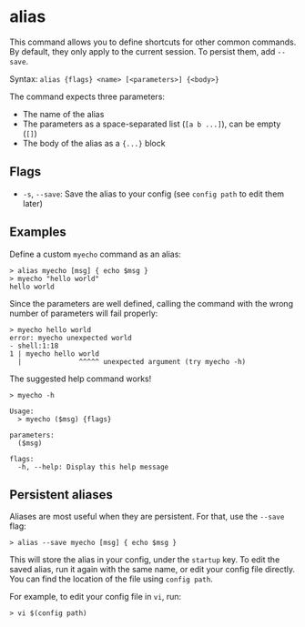 # alias

This command allows you to define shortcuts for other common commands. By default, they only apply to the current session. To persist them, add `--save`.

Syntax: `alias {flags} <name> [<parameters>] {<body>}`

The command expects three parameters:

* The name of the alias
* The parameters as a space-separated list (`[a b ...]`), can be empty (`[]`)
* The body of the alias as a `{...}` block

## Flags

* `-s`, `--save`: Save the alias to your config (see `config path` to edit them later)

## Examples

Define a custom `myecho` command as an alias:

```shell
> alias myecho [msg] { echo $msg }
> myecho "hello world"
hello world
```

Since the parameters are well defined, calling the command with the wrong number of parameters will fail properly:

```shell
> myecho hello world
error: myecho unexpected world
- shell:1:18
1 | myecho hello world
  |              ^^^^^ unexpected argument (try myecho -h)
```

The suggested help command works!

```shell
> myecho -h

Usage:
  > myecho ($msg) {flags}

parameters:
  ($msg)

flags:
  -h, --help: Display this help message
```

## Persistent aliases

Aliases are most useful when they are persistent. For that, use the `--save` flag:

```shell
> alias --save myecho [msg] { echo $msg }
```

This will store the alias in your config, under the `startup` key. To edit the saved alias, run it again with the same name, or edit your config file directly. You can find the location of the file using `config path`.

For example, to edit your config file in `vi`, run:
```shell
> vi $(config path)
```
